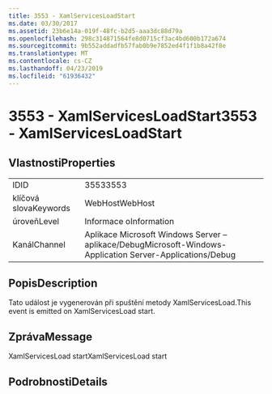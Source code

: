 ```yaml
---
title: 3553 - XamlServicesLoadStart
ms.date: 03/30/2017
ms.assetid: 23b6e14a-019f-48fc-b2d5-aaa3dc88d79a
ms.openlocfilehash: 298c314871564fe8d0715cf3ac4bd600b172a674
ms.sourcegitcommit: 9b552addadfb57fab0b9e7852ed4f1f1b8a42f8e
ms.translationtype: MT
ms.contentlocale: cs-CZ
ms.lasthandoff: 04/23/2019
ms.locfileid: "61936432"
---
```

# <a name="3553---xamlservicesloadstart"></a><span data-ttu-id="2d184-102">3553 - XamlServicesLoadStart</span><span class="sxs-lookup"><span data-stu-id="2d184-102">3553 - XamlServicesLoadStart</span></span>
## <a name="properties"></a><span data-ttu-id="2d184-103">Vlastnosti</span><span class="sxs-lookup"><span data-stu-id="2d184-103">Properties</span></span>  
  
|||  
|-|-|  
|<span data-ttu-id="2d184-104">ID</span><span class="sxs-lookup"><span data-stu-id="2d184-104">ID</span></span>|<span data-ttu-id="2d184-105">3553</span><span class="sxs-lookup"><span data-stu-id="2d184-105">3553</span></span>|  
|<span data-ttu-id="2d184-106">klíčová slova</span><span class="sxs-lookup"><span data-stu-id="2d184-106">Keywords</span></span>|<span data-ttu-id="2d184-107">WebHost</span><span class="sxs-lookup"><span data-stu-id="2d184-107">WebHost</span></span>|  
|<span data-ttu-id="2d184-108">úroveň</span><span class="sxs-lookup"><span data-stu-id="2d184-108">Level</span></span>|<span data-ttu-id="2d184-109">Informace o</span><span class="sxs-lookup"><span data-stu-id="2d184-109">Information</span></span>|  
|<span data-ttu-id="2d184-110">Kanál</span><span class="sxs-lookup"><span data-stu-id="2d184-110">Channel</span></span>|<span data-ttu-id="2d184-111">Aplikace Microsoft Windows Server – aplikace/Debug</span><span class="sxs-lookup"><span data-stu-id="2d184-111">Microsoft-Windows-Application Server-Applications/Debug</span></span>|  
  
## <a name="description"></a><span data-ttu-id="2d184-112">Popis</span><span class="sxs-lookup"><span data-stu-id="2d184-112">Description</span></span>  
 <span data-ttu-id="2d184-113">Tato událost je vygenerován při spuštění metody XamlServicesLoad.</span><span class="sxs-lookup"><span data-stu-id="2d184-113">This event is emitted on XamlServicesLoad start.</span></span>  
  
## <a name="message"></a><span data-ttu-id="2d184-114">Zpráva</span><span class="sxs-lookup"><span data-stu-id="2d184-114">Message</span></span>  
 <span data-ttu-id="2d184-115">XamlServicesLoad start</span><span class="sxs-lookup"><span data-stu-id="2d184-115">XamlServicesLoad start</span></span>  
  
## <a name="details"></a><span data-ttu-id="2d184-116">Podrobnosti</span><span class="sxs-lookup"><span data-stu-id="2d184-116">Details</span></span>
